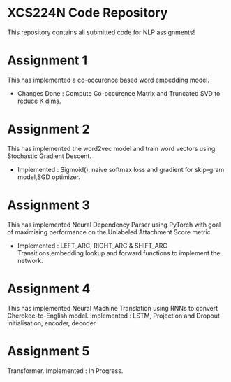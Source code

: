 # XCS224N Code Repository
This repository contains all submitted code for NLP assignments!

# Assignment 1
This has implemented a co-occurence based word embedding model.
- Changes Done : Compute Co-occurence Matrix and Truncated SVD to reduce K dims.

# Assignment 2
This has implemented the word2vec model and train word vectors using Stochastic Gradient Descent.
- Implemented : Sigmoid(), naive softmax loss and gradient for skip-gram model,SGD optimizer.

# Assignment 3
This has implemented Neural Dependency Parser using PyTorch with goal of maximising performance on the Unlabeled Attachment Score metric.
- Implemented : LEFT_ARC, RIGHT_ARC & SHIFT_ARC Transitions,embedding lookup and forward functions to implement the network.

# Assignment 4
This has implemented Neural Machine Translation using RNNs to convert Cherokee-to-English model.
Implemented : LSTM, Projection and Dropout initialisation, encoder, decoder

# Assignment 5
Transformer.
Implemented : In Progress.


